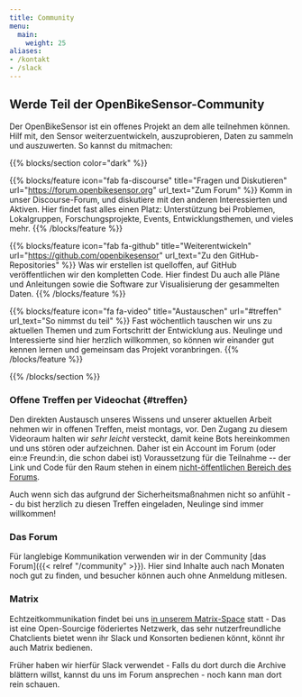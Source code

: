 ```yaml
---
title: Community
menu:
  main:
    weight: 25
aliases:
- /kontakt
- /slack
---
```


<section class="row td-box td-box--1 position-relative td-box--gradient td-box--height-auto">
<div class="container text-center td-arrow-down">
<span class="h4 mb-0">

# Werde Teil der OpenBikeSensor-Community

Der OpenBikeSensor ist ein offenes Projekt an dem alle teilnehmen können. Hilf
mit, den Sensor weiterzuentwickeln, auszuprobieren, Daten zu sammeln und
auszuwerten. So kannst du mitmachen:

</span>
</div>
</section>

{{% blocks/section color="dark" %}}
<div class="container">
<div class="row p-0">

{{% blocks/feature icon="fab fa-discourse" title="Fragen und Diskutieren" url="https://forum.openbikesensor.org" url_text="Zum Forum" %}}
Komm in unser Discourse-Forum, und diskutiere mit den anderen Interessierten
und Aktiven. Hier findet fast alles einen Platz: Unterstützung bei Problemen,
Lokalgruppen, Forschungs&shy;projekte, Events, Entwicklungsthemen, und vieles mehr.
{{% /blocks/feature %}}

{{% blocks/feature icon="fab fa-github" title="Weiterentwickeln" url="https://github.com/openbikesensor" url_text="Zu den GitHub-Repositories" %}}
Was wir erstellen ist quelloffen, auf GitHub veröffentlichen wir den kompletten
Code. Hier findest Du auch alle Pläne und Anleitungen sowie die Software zur
Visualisierung der gesammelten Daten.
{{% /blocks/feature %}}

{{% blocks/feature icon="fa fa-video" title="Austauschen" url="#treffen" url_text="So nimmst du teil" %}}
Fast wöchentlich tauschen wir uns zu aktuellen Themen und zum Fortschritt der
Entwicklung aus. Neulinge und Interessierte sind hier herzlich willkommen, so
können wir einander gut kennen lernen und gemeinsam das Projekt voranbringen.
{{% /blocks/feature %}}

</div>
</div>
{{% /blocks/section %}}

<div class="container my-5">
<div class="row p-0">
<div class="col-md-6">

### Offene Treffen per Videochat {#treffen}

Den direkten Austausch unseres Wissens und unserer aktuellen Arbeit nehmen wir
in offenen Treffen, meist montags, vor. Den Zugang zu diesem Videoraum halten
wir *sehr leicht* versteckt, damit keine Bots hereinkommen und uns stören oder
aufzeichnen. Daher ist ein Account im Forum (oder ein:e Freund:in, die schon
dabei ist) Voraussetzung für die Teilnahme -- der Link und Code für den Raum
stehen in einem [nicht-öffentlichen Bereich des
Forums](https://forum.openbikesensor.org/t/188).

Auch wenn sich das aufgrund der Sicherheitsmaßnahmen nicht so anfühlt -- du
bist herzlich zu diesen Treffen eingeladen, Neulinge sind immer willkommen!

</div>
<div class="col-md-6">

### Das Forum

Für langlebige Kommunikation verwenden wir in der Community
[das Forum]({{< relref "/community" >}}). Hier sind Inhalte auch nach Monaten
noch gut zu finden, und besucher können auch ohne Anmeldung mitlesen.

### Matrix
Echtzeitkommunikation findet bei uns [in unserem  Matrix-Space](https://matrix.to/#/#openbikesensor:matrix.org) statt - Das ist eine
Open-Sourcige föderiertes Netzwerk, das sehr nutzerfreundliche Chatclients bietet
wenn ihr Slack und Konsorten bedienen könnt, könnt ihr auch Matrix bedienen.

Früher haben wir hierfür Slack verwendet - Falls du dort durch die Archive
blättern willst, kannst du uns im Forum ansprechen - noch kann man dort
rein schauen.

</div>
</div>
</div>
